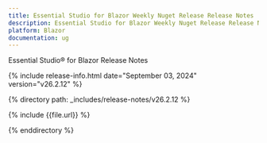 ```yaml
---
title: Essential Studio for Blazor Weekly Nuget Release Release Notes  
description: Essential Studio for Blazor Weekly Nuget Release Release Notes  
platform: Blazor
documentation: ug
---
```


Essential Studio&reg; for Blazor  Release Notes  

{% include release-info.html date="September 03, 2024"  version="v26.2.12" %} 

{% directory path: _includes/release-notes/v26.2.12 %}

{% include {{file.url}} %}

{% enddirectory %}